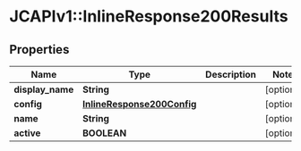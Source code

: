 # JCAPIv1::InlineResponse200Results

## Properties
Name | Type | Description | Notes
------------ | ------------- | ------------- | -------------
**display_name** | **String** |  | [optional] 
**config** | [**InlineResponse200Config**](InlineResponse200Config.md) |  | [optional] 
**name** | **String** |  | [optional] 
**active** | **BOOLEAN** |  | [optional] 



